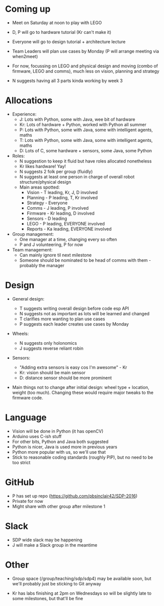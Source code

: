 # Coming up

- Meet on Saturday at noon to play with LEGO

- D, P will go to hardware tutorial (Kr can't make it)
- Everyone will go to design tutorial + architecture lecture

- Team Leaders will plan use cases by Monday (P will arrange meeting via when2meet)

- For now, focussing on LEGO and physical design and moving (combo of firmware, LEGO and comms), much less on vision, planning and strategy

- N suggests having all 3 parts kinda working by week 3


# Allocations

- Experience:
    - J: Lots with Python, some with Java, wee bit of hardware
    - Kr: Lots of hardware + Python, worked with Python all summer
    - P: Lots with Python, some with Java, some with intelligent agents, maths
    - T: Lots with Python, some with Java, some with intelligent agents, maths
    - D: Lots of C, some hardware + sensors, some Java, some Python
- Roles:
    - N suggestion to keep it fluid but have roles allocated nonetheless
    - Kr likes hardware!  Yay!
    - N suggests 2 folk per group (fluidly)
    - N suggests at least one person in charge of overall robot structure/physical design
    - Main areas spotted:
        - Vision - T leading, Kr, J, D involved
        - Planning - P leading, T, Kr involved
        - Strategy - Everyone
        - Comms - J leading, P involved
        - Firmware - Kr leading, D involved
        - Sensors - D leading
        - LEGO - P leading, EVERYONE involved
        - Reports - Ka leading, EVERYONE involved
- Group management:
    - One manager at a time, changing every so often
    - P and J volunteering, P for now
- Team management:
    - Can mainly ignore til next milestone
    - Someone should be nominated to be head of comms with them - probably the manager

# Design

- General design:
    - T suggests writing overall design before code esp API
    - N suggests not as important as lots will be learned and changed
    - T clarifies more wanting to plan use cases
    - P suggests each leader creates use cases by Monday
- Wheels: 
    - N suggests only holonomics
    - J suggests reverse reliant robin
- Sensors:
    - "Adding extra sensors is easy cos I'm awesome" - Kr
    - Kr: vision should be main sensor
    - D: distance sensor should be more prominent

- Main things not to change after initial design: wheel type + location, weight (too much).  Changing these would require major tweaks to the firmware code.  


# Language
-    Vision will be done in Python (it has openCV)
-    Arduino uses C-ish stuff
-    For other bits, Python and Java both suggested
-    Python is nicer, Java is used more in previous years
-    Python more popular with us, so we'll use that
-    Stick to reasonable coding standards (roughly PIP), but no need to be too strict

# GitHub
-    P has set up repo (https://github.com/pbsinclair42/SDP-2016)
-    Private for now
-    Might share with other group after milestone 1

# Slack
-    SDP wide slack may be happening
-    J will make a Slack group in the meantime

# Other

- Group space (/group/teaching/sdp/sdp4) may be available soon, but we'll probably just be sticking to Git anyway

- Kr has labs finishing at 2pm on Wednesdays so will be slightly late to some milestones, but that'll be fine
